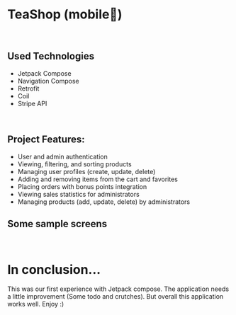 # TeaShop (mobile🎴)

<br/>

## Used Technologies
* Jetpack Compose
* Navigation Compose
* Retrofit
* Coil
* Stripe API

<br/>

## Project Features:

* User and admin authentication
* Viewing, filtering, and sorting products
* Managing user profiles (create, update, delete)
* Adding and removing items from the cart and favorites
* Placing orders with bonus points integration
* Viewing sales statistics for administrators
* Managing products (add, update, delete) by administrators

## Some sample screens

<br/>

# In conclusion...
This was our first experience with Jetpack compose. The application needs a little improvement (Some todo and crutches). But overall this application works well. Enjoy :) 
